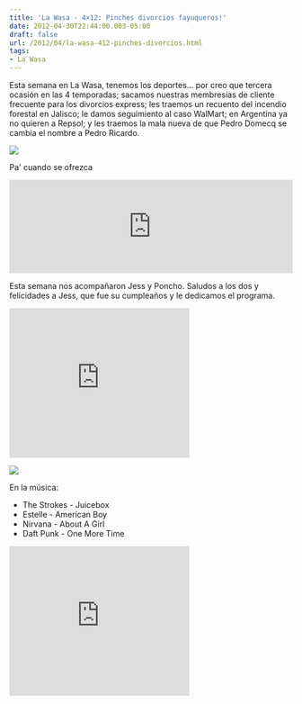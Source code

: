 ```yaml
---
title: 'La Wasa - 4×12: Pinches divorcios fayuqueros!'
date: 2012-04-30T22:44:00.003-05:00
draft: false
url: /2012/04/la-wasa-412-pinches-divorcios.html
tags: 
- La Wasa
---
```


Esta semana en La Wasa, tenemos los deportes... por creo que tercera ocasión en las 4 temporadas; sacamos nuestras membresías de cliente frecuente para los divorcios express; les traemos un recuento del incendio forestal en Jalisco; le damos seguimiento al caso WalMart; en Argentina ya no quieren a Repsol; y les traemos la mala nueva de que Pedro Domecq se cambia el nombre a Pedro Ricardo.  
  

[![](http://cdn.animalpolitico.com/blogueros-piologramas/files/2011/12/Divorcio-express.jpg)](http://cdn.animalpolitico.com/blogueros-piologramas/files/2011/12/Divorcio-express.jpg)

Pa' cuando se ofrezca

  
<iframe width="100%" height="166" scrolling="no" frameborder="no" src="http://w.soundcloud.com/player/?url=http%3A%2F%2Fapi.soundcloud.com%2Ftracks%2F85244957&amp;show_artwork=true"></iframe>  

Esta semana nos acompañaron Jess y Poncho. Saludos a los dos y felicidades a Jess, que fue su cumpleaños y le dedicamos el programa.  

 <object class="BLOGGER-youtube-video" classid="clsid:D27CDB6E-AE6D-11cf-96B8-444553540000" codebase="http://download.macromedia.com/pub/shockwave/cabs/flash/swflash.cab#version=6,0,40,0" height="266" width="320"><param name="movie" value="http://www.youtube.com/v/SSyP9zzBzuU?version=3&amp;f=user_uploads&amp;c=google-webdrive-0&amp;app=youtube_gdata"> <param name="bgcolor" value="#FFFFFF"> <embed width="320" height="266" src="http://www.youtube.com/v/SSyP9zzBzuU?version=3&amp;f=user_uploads&amp;c=google-webdrive-0&amp;app=youtube_gdata" type="application/x-shockwave-flash"></object> 

  

[![](https://lh3.ggpht.com/-vHcLax9eTGY/UKG4UkXphCI/AAAAAAAACCY/7s7mq12eBPo/s1600/pedro_domecq.png)](http://3.bp.blogspot.com/-vHcLax9eTGY/UKG4UkXphCI/AAAAAAAACCY/7s7mq12eBPo/s1600/pedro_domecq.png)

  

  

En la música:

*   The Strokes - Juicebox
*   Estelle - American Boy
*   Nirvana - About A Girl
*   Daft Punk - One More Time

 <object class="BLOGGER-youtube-video" classid="clsid:D27CDB6E-AE6D-11cf-96B8-444553540000" codebase="http://download.macromedia.com/pub/shockwave/cabs/flash/swflash.cab#version=6,0,40,0" data-thumbnail-src="http://3.gvt0.com/vi/PbgKEjNBHqM/0.jpg" height="266" width="320"><param name="movie" value="http://www.youtube.com/v/PbgKEjNBHqM&amp;fs=1&amp;source=uds"> <param name="bgcolor" value="#FFFFFF"> <embed width="320" height="266" src="http://www.youtube.com/v/PbgKEjNBHqM&amp;fs=1&amp;source=uds" type="application/x-shockwave-flash"></object>